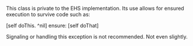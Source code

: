 This class is private to the EHS implementation.  Its use allows for ensured execution to survive code such as:

[self doThis.
^nil]
	ensure: [self doThat]

Signaling or handling this exception is not recommended.  Not even slightly.